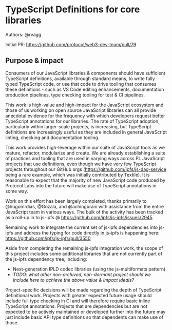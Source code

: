 # TypeScript Definitions for core libraries

Authors: @rvagg

Initial PR: https://github.com/protocol/web3-dev-team/pull/79

## Purpose &amp; impact 

Consumers of our JavaScript libraries & components should have sufficient TypeScript definitions, available through standard means, to write fully typed TypeScript code, or use that code to drive tooling that consumes these definitions - such as VS Code editing enhancements, documentation production pipelines, type checking tooling for test & CI pipelines.

This work is high-value and high-impact for the JavaScript ecosystem and those of us working on open source JavaScript libraries can all provide anecdotal evidence for the frequency with which developers request better TypeScript annotations for our libraries. The rate of TypeScript adoption, particularly within larger-scale projects, is increasing, but TypeScript definitions are increasingly useful as they are included in general JavaScript linting, checking and documentation tooling.

This work provides high-leverage within our suite of JavaScript tools as we mature, refactor, modularize and create. We are already establishing a suite of practices and tooling that are used in varying ways across PL JavaScript projects that use definitions, even though we have very few TypeScript projects throughout our GitHub orgs (<https://github.com/ipfs/js-dag-service> being a rare example, which was initially contributed by Textile). It is reasonable to expect that the majority of new JavaScript code produced by Protocol Labs into the future will make use of TypeScript annotations in some way.

Work on this effort has been largely completed, thanks primarily to @hugomrdias, @Gozala, and @achingbrain with assistance from the entire JavaScript team in various ways. The bulk of the activity has been tracked as a roll-up in to js-ipfs @ <https://github.com/ipfs/js-ipfs/issues/2945>.

Remaining work to integrate the current set of js-ipfs dependencies into js-ipfs and address the typing for code directly in js-ipfs is happening here: https://github.com/ipfs/js-ipfs/pull/3550

Aside from completing the remaining js-ipfs integration work, the scope of this project includes some additional libraries that are not currently part of the js-ipfs dependency tree, including:

 * Next-generation IPLD codec libraries (using the js-multiformats pattern)
 * _TODO: what other non-archived, non-dormant project should we include here to achieve the above value & impact ideals?_

Project-specific decisions will be made regarding the depth of TypeScript definitional work. Projects with greater expected future usage should include full type checking in CI and will therefore require basic inline TypeScript annotations. Projects that are dependencies but are not expected to be actively maintained or developed further into the future may just include basic API type definitions so that dependents can make use of those.

<!--
#### Background &amp; intent
_Describe the desired state of the world after this project? Why does that matter?_
#### Assumptions &amp; hypotheses
_What must be true for this project to matter?_
#### User workflow example
_How would a developer or user use this new capability?_
#### Impact
_How would this directly contribute to web3 dev stack product-market fit?_
#### Leverage
_How much would nailing this project improve our knowledge and ability to execute future projects?_
#### Confidence
_How sure are we that this impact would be realized? Label from [this scale](https://medium.com/@nimay/inside-product-introduction-to-feature-priority-using-ice-impact-confidence-ease-and-gist-5180434e5b15)_.
## Project definition
#### Brief plan of attack
#### What does done look like?
_What specific deliverables should completed to consider this project done?_
####  What does success look like?
_Success means impact. How will we know we did the right thing?_
#### Counterpoints &amp; pre-mortem
_Why might this project be lower impact than expected? How could this project fail to complete, or fail to be successful?_
#### Alternatives
_How might this project’s intent be realized in other ways (other than this project proposal)? What other potential solutions can address the same need?_
#### Dependencies/prerequisites
#### Future opportunities
## Required resources
#### Effort estimate
#### Roles / skills needed
-->
